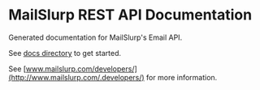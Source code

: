 # MailSlurp REST API Documentation

Generated documentation for MailSlurp's Email API.

See [docs directory](./docs) to get started.

See [www.mailslurp.com/developers/](http://www.mailslurp.com/.developers/) for more information.

